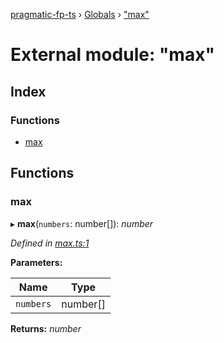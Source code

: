 [pragmatic-fp-ts](../README.md) › [Globals](../globals.md) › ["max"](_max_.md)

# External module: "max"

## Index

### Functions

* [max](_max_.md#max)

## Functions

###  max

▸ **max**(`numbers`: number[]): *number*

*Defined in [max.ts:1](https://github.com/hermann-p/pragmatic-fp-ts/blob/16cc592/src/max.ts#L1)*

**Parameters:**

Name | Type |
------ | ------ |
`numbers` | number[] |

**Returns:** *number*

